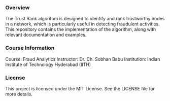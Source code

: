 ### Overview ###
The Trust Rank algorithm is designed to identify and rank trustworthy nodes in a network,
which is particularly useful in detecting fraudulent activities. This repository contains 
the implementation of the algorithm, along with relevant documentation and examples.

### Course Information ###
Course: Fraud Analytics
Instructor: Dr. Ch. Sobhan Babu
Institution: Indian Institute of Technology Hyderabad (IITH)

### License ###
This project is licensed under the MIT License. See the LICENSE file for more details.
